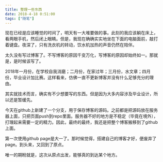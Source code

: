 ```yaml
---
title: 整理一些东西
date: 2018-4-18 0:51:00
tags: ["随笔"]
---
```


现在已经是应该睡觉的时间了，明天有一大堆要做的事。此刻的我应该躺在床上，看两眼手机，然后闭上眼睛。但是，我现在确确实实地坐在下面的电脑面前，敲打着键盘。夜深了，只有洗衣机的转动，饮水机加热的声音仍然在陪伴。

太久没有写过博客了。不写博客的原因千变万化，写博客的原因却始终如一。那就是，是时候该写了。

2018年一月份，在学校自我消磨；二月份，在家过年；三月份，水文章；四月份，毕业设计加比赛。这样看来，仿佛一直不更新博客并没有什么足够充分的理由。

其实就技术而言，确实有不少想要写的东西。但是因为大多内容涉及毕业设计，所以还是暂缓先。

今天在github上新建了一个分支，用于保存博客的源码。之前都是把源码放在服务器上面，只把页面push到repo里面。服务器不好的地方是不稳定（毕竟在境外），打理起来需要一定的精力。因此，最终的最终，我还是把整个博客搬移到了github上面。

第一次使用github page是大一了。那时候觉得，搭建自己的博客才好，便废弃了page。到头来，又回到了原点。

唯一的期盼就是，这次从原点出发，能够真的到达某个地方。
